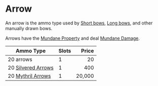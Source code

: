 # Arrow

An arrow is the ammo type used by [Short bows](../Ranged%20Weapons/Light%20Bow.md), [Long bows](../Ranged%20Weapons/Heavy%20Bow.md), and other manually drawn bows.

Arrows have the [Mundane Property](../../Material%20Properties/Mundane%20Property.md) and deal [Mundane Damage](../../../Game%20Procedures/Combat/Damage%20Types/Mundane%20Damage.md).

| Ammo Type                                                                | Slots |  Price |
| ------------------------------------------------------------------------ | ----- | -----: |
| 20 arrows                                                                | 1     |     20 |
| 20 [Silvered Arrows](../../Material%20Properties/Silvered%20Property.md) | 1     |    400 |
| 20 [Mythril Arrows](../../Material%20Properties/Mythril%20Property.md)   | 1     | 20,000 |
